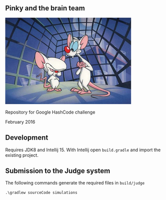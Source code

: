 ## Pinky and the brain team

![Banner](banner.png)

Repository for Google HashCode challenge

February 2016

## Development

Requires JDK8 and Intellij 15. With Intellij open `build.gradle` and import
the existing project.

## Submission to the Judge system

The following commands generate the required files in `build/judge`

    .\gradlew sourceCode simulations
